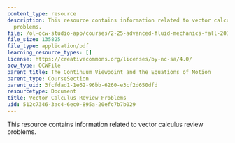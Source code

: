 ```yaml
---
content_type: resource
description: This resource contains information related to vector calculus review
  problems.
file: /ol-ocw-studio-app/courses/2-25-advanced-fluid-mechanics-fall-2013/512c73463ac46ec0895a20efc7b7b029_MIT2_25F13_vec_cal_re_pro.pdf
file_size: 135825
file_type: application/pdf
learning_resource_types: []
license: https://creativecommons.org/licenses/by-nc-sa/4.0/
ocw_type: OCWFile
parent_title: The Continuum Viewpoint and the Equations of Motion
parent_type: CourseSection
parent_uid: 3fcfdad1-1e62-96bb-6260-e3cf2d650dfd
resourcetype: Document
title: Vector Calculus Review Problems
uid: 512c7346-3ac4-6ec0-895a-20efc7b7b029
---
```

This resource contains information related to vector calculus review problems.